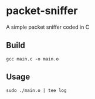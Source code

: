 # packet-sniffer
A simple packet sniffer coded in C

## Build

`gcc main.c -o main.o`

## Usage

`sudo ./main.o | tee log`

